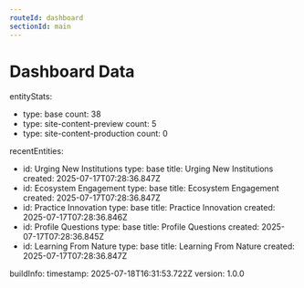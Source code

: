 ```yaml
---
routeId: dashboard
sectionId: main
---
```


# Dashboard Data

entityStats:

- type: base
  count: 38
- type: site-content-preview
  count: 5
- type: site-content-production
  count: 0

recentEntities:

- id: Urging New Institutions
  type: base
  title: Urging New Institutions
  created: 2025-07-17T07:28:36.847Z
- id: Ecosystem Engagement
  type: base
  title: Ecosystem Engagement
  created: 2025-07-17T07:28:36.847Z
- id: Practice Innovation
  type: base
  title: Practice Innovation
  created: 2025-07-17T07:28:36.846Z
- id: Profile Questions
  type: base
  title: Profile Questions
  created: 2025-07-17T07:28:36.845Z
- id: Learning From Nature
  type: base
  title: Learning From Nature
  created: 2025-07-17T07:28:36.847Z

buildInfo:
timestamp: 2025-07-18T16:31:53.722Z
version: 1.0.0
